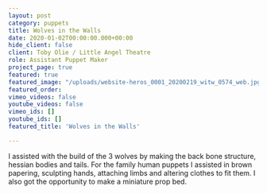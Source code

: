 ```yaml
---
layout: post
category: puppets
title: Wolves in the Walls
date: 2020-01-02T00:00:00.000+00:00
hide_client: false
client: Toby Olie / Little Angel Theatre
role: Assistant Puppet Maker
project_page: true
featured: true
featured_image: "/uploads/website-heros_0001_20200219_witw_0574_web.jpg"
featured_order: 
vimeo_videos: false
youtube_videos: false
vimeo_ids: []
youtube_ids: []
featured_title: 'Wolves in the Walls'

---
```

I assisted with the build of the 3 wolves by making the back bone structure, hessian bodies and tails. For the family human puppets I assisted in brown papering, sculpting hands, attaching limbs and altering clothes to fit them. I also got the opportunity to make a miniature prop bed.